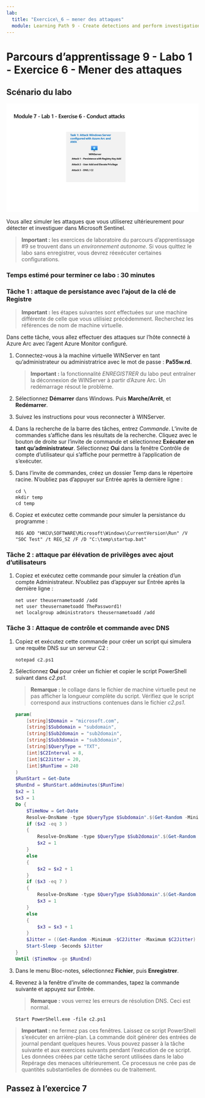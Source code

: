 ```yaml
---
lab:
  title: "Exercice\_6 – mener des attaques"
  module: Learning Path 9 - Create detections and perform investigations using Microsoft Sentinel
---
```


# Parcours d’apprentissage 9 - Labo 1 - Exercice 6 - Mener des attaques

## Scénario du labo

![Vue d’ensemble du labo](../Media/SC-200-Lab_Diagrams_Mod7_L1_Ex6.png)

Vous allez simuler les attaques que vous utiliserez ultérieurement pour détecter et investiguer dans Microsoft Sentinel.

>**Important :** les exercices de laboratoire du parcours d’apprentissage #9 se trouvent dans un *environnement autonome*. Si vous quittez le labo sans enregistrer, vous devrez réexécuter certaines configurations.

### Temps estimé pour terminer ce labo : 30 minutes

### Tâche 1 : attaque de persistance avec l’ajout de la clé de Registre

>**Important :** les étapes suivantes sont effectuées sur une machine différente de celle que vous utilisiez précédemment. Recherchez les références de nom de machine virtuelle.

Dans cette tâche, vous allez effectuer des attaques sur l’hôte connecté à Azure Arc avec l’agent Azure Monitor configuré.

1. Connectez-vous à la machine virtuelle WINServer en tant qu’administrateur ou administratrice avec le mot de passe : **Pa55w.rd**.  

    >**Important :** la fonctionnalité *ENREGISTRER* du labo peut entraîner la déconnexion de WINServer à partir d’Azure Arc. Un redémarrage résout le problème.  

1. Sélectionnez **Démarrer** dans Windows. Puis **Marche/Arrêt**, et **Redémarrer**.

1. Suivez les instructions pour vous reconnecter à WINServer.

1. Dans la recherche de la barre des tâches, entrez *Commande*. L’invite de commandes s’affiche dans les résultats de la recherche. Cliquez avec le bouton de droite sur l’invite de commande et sélectionnez **Exécuter en tant qu’administrateur**. Sélectionnez **Oui** dans la fenêtre Contrôle de compte d’utilisateur qui s’affiche pour permettre à l’application de s’exécuter.

1. Dans l’invite de commandes, créez un dossier Temp dans le répertoire racine. N’oubliez pas d’appuyer sur Entrée après la dernière ligne :

    ```CommandPrompt
    cd \
    mkdir temp
    cd temp
    ```

1. Copiez et exécutez cette commande pour simuler la persistance du programme :

    ```CommandPrompt
    REG ADD "HKCU\SOFTWARE\Microsoft\Windows\CurrentVersion\Run" /V "SOC Test" /t REG_SZ /F /D "C:\temp\startup.bat"
    ```


### Tâche 2 : attaque par élévation de privilèges avec ajout d’utilisateurs

1. Copiez et exécutez cette commande pour simuler la création d’un compte Administrateur. N’oubliez pas d’appuyer sur Entrée après la dernière ligne :

    ```CommandPrompt
    net user theusernametoadd /add
    net user theusernametoadd ThePassword1!
    net localgroup administrators theusernametoadd /add
    ```


### Tâche 3 : Attaque de contrôle et commande avec DNS

1. Copiez et exécutez cette commande pour créer un script qui simulera une requête DNS sur un serveur C2 :

    ```CommandPrompt
    notepad c2.ps1
    ```

1. Sélectionnez **Oui** pour créer un fichier et copier le script PowerShell suivant dans *c2.ps1*.

    >**Remarque :** le collage dans le fichier de machine virtuelle peut ne pas afficher la longueur complète du script. Vérifiez que le script correspond aux instructions contenues dans le fichier *c2.ps1*.

    ```PowerShell
    param(
        [string]$Domain = "microsoft.com",
        [string]$Subdomain = "subdomain",
        [string]$Sub2domain = "sub2domain",
        [string]$Sub3domain = "sub3domain",
        [string]$QueryType = "TXT",
        [int]$C2Interval = 8,
        [int]$C2Jitter = 20,
        [int]$RunTime = 240
    )
    $RunStart = Get-Date
    $RunEnd = $RunStart.addminutes($RunTime)
    $x2 = 1
    $x3 = 1 
    Do {
        $TimeNow = Get-Date
        Resolve-DnsName -type $QueryType $Subdomain".$(Get-Random -Minimum 1 -Maximum 999999)."$Domain -QuickTimeout
        if ($x2 -eq 3 )
        {
            Resolve-DnsName -type $QueryType $Sub2domain".$(Get-Random -Minimum 1 -Maximum 999999)."$Domain -QuickTimeout
            $x2 = 1
        }
        else
        {
            $x2 = $x2 + 1
        }    
        if ($x3 -eq 7 )
        {
            Resolve-DnsName -type $QueryType $Sub3domain".$(Get-Random -Minimum 1 -Maximum 999999)."$Domain -QuickTimeout
            $x3 = 1
        }
        else
        {
            $x3 = $x3 + 1
        }
        $Jitter = ((Get-Random -Minimum -$C2Jitter -Maximum $C2Jitter) / 100 + 1) +$C2Interval
        Start-Sleep -Seconds $Jitter
    }
    Until ($TimeNow -ge $RunEnd)
    ```

1. Dans le menu Bloc-notes, sélectionnez **Fichier**, puis **Enregistrer**. 

1. Revenez à la fenêtre d’invite de commandes, tapez la commande suivante et appuyez sur Entrée. 

    >**Remarque :** vous verrez les erreurs de résolution DNS. Ceci est normal.

    ```CommandPrompt
    Start PowerShell.exe -file c2.ps1
    ```

>**Important :** ne fermez pas ces fenêtres. Laissez ce script PowerShell s’exécuter en arrière-plan. La commande doit générer des entrées de journal pendant quelques heures. Vous pouvez passer à la tâche suivante et aux exercices suivants pendant l’exécution de ce script. Les données créées par cette tâche seront utilisées dans le labo Repérage des menaces ultérieurement. Ce processus ne crée pas de quantités substantielles de données ou de traitement.


## Passez à l’exercice 7
